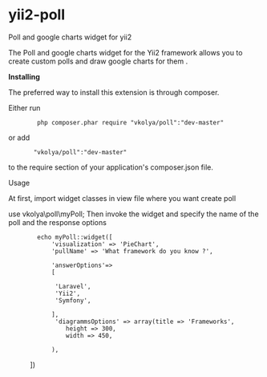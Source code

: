 # yii2-poll
Poll and google charts widget for yii2

The Poll and google charts widget for the Yii2 framework allows you to create custom polls and draw google charts for them .

<b>Installing</b>

The preferred way to install this extension is through composer.

Either run

            php composer.phar require "vkolya/poll":"dev-master"
or add

           "vkolya/poll":"dev-master"
to the require section of your application's composer.json file.

Usage

At first, import widget classes in view file where you want create poll

use vkolya\poll\myPoll; Then invoke the widget and specify the name of the poll and the response options

            echo myPoll::widget([
                'visualization' => 'PieChart',
                'pullName' => 'What framework do you know ?',
       
                'answerOptions'=>
                [
                 
                 'Laravel',
                 'Yii2',
                 'Symfony',
                 
                ],
                 'diagrammsOptions' => array(title => 'Frameworks',
                    height => 300,
                    width => 450,
               
                ),
            ])
